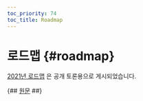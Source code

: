 ```yaml
---
toc_priority: 74
toc_title: Roadmap
---
```


# 로드맵 {#roadmap}

[2021년 로드맵](https://github.com/ClickHouse/ClickHouse/issues/17623) 은 공개 토론용으로 게시되었습니다.

{## [원문](https://clickhouse.tech/docs/en/roadmap/) ##}
